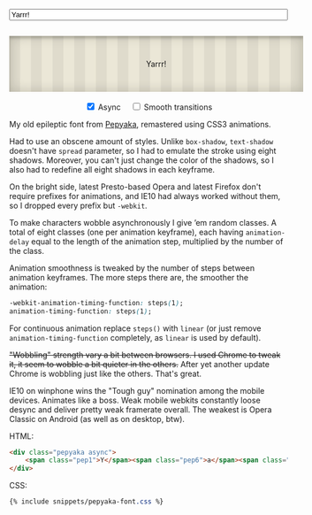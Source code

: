 <style>
    .pep-holder {
        text-align: center;
        padding: 3em 1em;
        margin-left: 0;
        margin-right: 0;
        width: 100%;
        max-width: 100%;
        margin-bottom: 0.5em;
        box-shadow: inset 0 0 1.5em rgba(15,15,0,0.2),
                    inset 0 0.3em 0.3em rgba(15,15,0,0.2);
        background-size: 2.8em 2.8em;
        background-color: #ebe7d7;
        background-image: -webkit-linear-gradient(0deg, rgba(0,0,0,.05) 50%, transparent 50%, transparent);
        background-image: -moz-linear-gradient(0deg, rgba(0,0,0,.05) 50%, transparent 50%, transparent);
        background-image: linear-gradient(90deg, rgba(0,0,0,.05) 50%, transparent 50%, transparent);
    }

    .pep-holder > p {
        margin: 0;
    }

    .pep-input-holder {
        margin-top: 1em;
        margin-bottom: 2em;
    }

    #pep_input {
        width: 100%;
    }

    .pep-constols-holder {
        text-align: center;
    }

    .pep-constols-holder label {
        display: inline-block;
        margin: 0.2em 0.5em 0 0.5em;
    }

    html.no-js .pep-input-holder,
    html.no-js .pep-constols-holder {
        display: none;
    }
</style>

<script>
dzDelayed.push(function() {
    if (!Modernizr.textshadow || !Modernizr.cssanimations || !Modernizr.csstransforms) {
        $('.pep-holder').html('<p><i class="icon-bug"></i> Ooops! Your browser <i>cannot into animations</i>!</p>');
        return;
    }

    var pepBox = $('.pepyaka'),
        pepInput = $('#pep_input'),
        asyncInput = $('#async'),
        sharpInput = $('#sharp'),
        canExecEvent = true,
        val = pepInput[0].value,
        oldRand;

    function redraw() {
        var result = '';

        val = pepInput[0].value;

        for (var i = 0; i < val.length; i++) {
            var rand = antiJekpotRandom(0, 7, oldRand);

            oldRand = rand;

            result += '<span class="pep'+rand+'">' + (val[i]==' '?'&nbsp;':val[i]) + '</span>';
        }

        if (!result) result = '<i class="icon-bug"></i>';

        pepBox.html(result);

        canExecEvent = false;
        setTimeout(function() {
            canExecEvent = true;
        }, 50);
    }

    pepInput.on('change input keyup blur', function() {
        if (canExecEvent && val != pepInput[0].value) redraw();
    })

    asyncInput.on('change', function() {
        pepBox.toggleClass('async');
        redraw();
    });

    sharpInput.on('change', function() {
        pepBox.toggleClass('smooth');
        redraw();
    });

    moveCursorToEnd(pepInput[0]);
});
</script>

<p class="pep-input-holder">
    <input type="text" value="Yarrr!" id="pep_input" class="big" placeholder="Type something">
</p>

<div class="pep-holder">
    <p class="pepyaka async">
        <span class="pep1">Y</span><span class="pep6">a</span><span class="pep2">r</span><span class="pep0">r</span><span class="pep4">r</span><span class="pep7">!</span>
    </p>
</div>

<p class="pep-constols-holder">
    <label><input type="checkbox" id="async" checked> Async</label>
    <label><input type="checkbox" id="sharp"> Smooth transitions</label>
</p>

My old epileptic font from [Pepyaka](http://pepyaka.su), remastered using CSS3 animations.

Had to use an obscene amount of styles. Unlike `box-shadow`, `text-shadow` doesn't have `spread` parameter, so I had to emulate the stroke using eight shadows. Moreover, you can't just change the color of the shadows, so I also had to redefine all eight shadows in each keyframe.

On the bright side, latest Presto-based Opera and latest Firefox don't require prefixes for animations, and IE10 had always worked without them, so I dropped every prefix but `-webkit`.

To make characters wobble asynchronously I give &rsquo;em random classes. A total of eight classes (one per animation keyframe), each having `animation-delay` equal to the length of the animation step, multiplied by the number of the class.

Animation smoothness is tweaked by the number of steps between animation keyframes. The more steps there are, the smoother the animation:

```css
-webkit-animation-timing-function: steps(1);
animation-timing-function: steps(1);
```

For continuous animation replace `steps()` with `linear` (or just remove `animation-timing-function` completely, as `linear` is used by default).

<del>"Wobbling" strength vary a bit between browsers. I used Chrome to tweak it, it seem to wobble a bit quieter in the others.</del> After yet another update Chrome is wobbling just like the others. That's great.

IE10 on winphone wins the "Tough guy" nomination among the mobile devices. Animates like a boss. Weak mobile webkits constantly loose desync and deliver pretty weak framerate overall. The weakest is Opera Classic on Android (as well as on desktop, btw).

HTML:

```html
<div class="pepyaka async">
    <span class="pep1">Y</span><span class="pep6">a</span><span class="pep2">r</span><span class="pep0">r</span><span class="pep4">r</span><span class="pep7">!</span>
</div>
```

CSS:

```css
{% include snippets/pepyaka-font.css %}
```

<style>
{% include snippets/pepyaka-font.css %}
</style>
